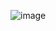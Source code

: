 ![image](https://user-images.githubusercontent.com/75358006/135716940-37312a55-13a5-42d0-a1fd-0597517c1809.png)
